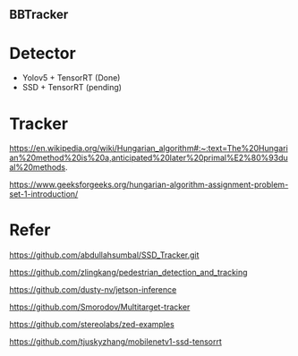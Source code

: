 ## BBTracker

# Detector 

- Yolov5 + TensorRT (Done)
- SSD + TensorRT (pending)

# Tracker

https://en.wikipedia.org/wiki/Hungarian_algorithm#:~:text=The%20Hungarian%20method%20is%20a,anticipated%20later%20primal%E2%80%93dual%20methods.

https://www.geeksforgeeks.org/hungarian-algorithm-assignment-problem-set-1-introduction/

# Refer

https://github.com/abdullahsumbal/SSD_Tracker.git

https://github.com/zlingkang/pedestrian_detection_and_tracking

https://github.com/dusty-nv/jetson-inference

https://github.com/Smorodov/Multitarget-tracker

https://github.com/stereolabs/zed-examples

https://github.com/tjuskyzhang/mobilenetv1-ssd-tensorrt

